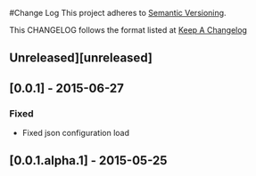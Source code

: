 #Change Log
This project adheres to [Semantic Versioning](http://semver.org/).

This CHANGELOG follows the format listed at [Keep A Changelog](http://keepachangelog.com/)

## Unreleased][unreleased]
## [0.0.1] - 2015-06-27
### Fixed
- Fixed json configuration load

## [0.0.1.alpha.1] - 2015-05-25
